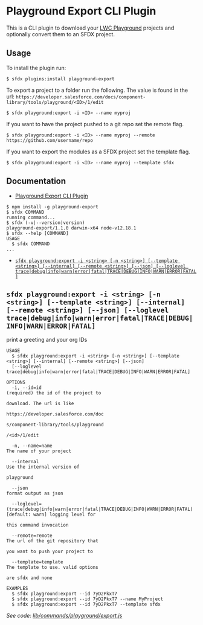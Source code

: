 # Playground Export CLI Plugin

This is a CLI plugin to download your [LWC Playground](https://developer.salesforce.com/docs/component-library/tools/playground) projects and optionally convert them to an SFDX project.

## Usage

To install the plugin run:

```
$ sfdx plugins:install playground-export
```

To export a project to a folder run the following. The <ID> value is found in the url: `https://developer.salesforce.com/docs/component-library/tools/playground/<ID>/1/edit`

```
$ sfdx playground:export -i <ID> --name myproj
```

If you want to have the project pushed to a git repo set the remote flag.

```
$ sfdx playground:export -i <ID> --name myproj --remote https://github.com/username/repo
```

If you want to export the modules as a SFDX project set the template flag.

```
$ sfdx playground:export -i <ID> --name myproj --template sfdx
```

## Documentation

<!-- toc -->

- [Playground Export CLI Plugin](#playground-export-cli-plugin)
  <!-- tocstop -->
    <!-- install -->
    <!-- usage -->

```sh-session
$ npm install -g playground-export
$ sfdx COMMAND
running command...
$ sfdx (-v|--version|version)
playground-export/1.1.0 darwin-x64 node-v12.18.1
$ sfdx --help [COMMAND]
USAGE
  $ sfdx COMMAND
...
```

<!-- usagestop -->
<!-- commands -->

- [`sfdx playground:export -i <string> [-n <string>] [--template <string>] [--internal] [--remote <string>] [--json] [--loglevel trace|debug|info|warn|error|fatal|TRACE|DEBUG|INFO|WARN|ERROR|FATAL]`](#sfdx-playgroundexport--i-string--n-string---template-string---internal---remote-string---json---loglevel-tracedebuginfowarnerrorfataltracedebuginfowarnerrorfatal)

## `sfdx playground:export -i <string> [-n <string>] [--template <string>] [--internal] [--remote <string>] [--json] [--loglevel trace|debug|info|warn|error|fatal|TRACE|DEBUG|INFO|WARN|ERROR|FATAL]`

print a greeting and your org IDs

```
USAGE
  $ sfdx playground:export -i <string> [-n <string>] [--template <string>] [--internal] [--remote <string>] [--json]
  [--loglevel trace|debug|info|warn|error|fatal|TRACE|DEBUG|INFO|WARN|ERROR|FATAL]

OPTIONS
  -i, --id=id                                                                       (required) the id of the project to
                                                                                    download. The url is like
                                                                                    https://developer.salesforce.com/doc
                                                                                    s/component-library/tools/playground
                                                                                    /<id>/1/edit

  -n, --name=name                                                                   The name of your project

  --internal                                                                        Use the internal version of
                                                                                    playground

  --json                                                                            format output as json

  --loglevel=(trace|debug|info|warn|error|fatal|TRACE|DEBUG|INFO|WARN|ERROR|FATAL)  [default: warn] logging level for
                                                                                    this command invocation

  --remote=remote                                                                   The url of the git repository that
                                                                                    you want to push your project to

  --template=template                                                               The template to use. valid options
                                                                                    are sfdx and none

EXAMPLES
  $ sfdx playground:export --id 7yD2PkxT7
  $ sfdx playground:export --id 7yD2PkxT7 --name MyProject
  $ sfdx playground:export --id 7yD2PkxT7 --template sfdx
```

_See code: [lib/commands/playground/export.js](https://github.com/ntotten/lwc-playground-export/blob/v1.1.0/lib/commands/playground/export.js)_

<!-- commandsstop -->
